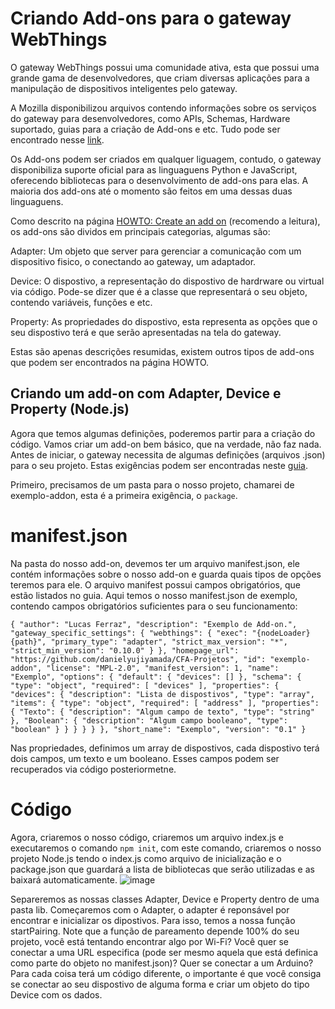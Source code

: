 # Criando Add-ons para o gateway WebThings

O gateway WebThings possui uma comunidade ativa, esta que possui uma grande gama de desenvolvedores, que criam diversas aplicações para a manipulação de dispositivos inteligentes pelo gateway.

A Mozilla disponibilizou arquivos contendo informações sobre os serviços do gateway para desenvolvedores, como APIs, Schemas, Hardware suportado, guias para a criação de Add-ons e etc. Tudo pode ser encontrado nesse [link](https://github.com/WebThingsIO/wiki/wiki).

Os Add-ons podem ser criados em qualquer liguagem, contudo, o gateway disponibiliza suporte oficial para as linguaguens Python e JavaScript, oferecendo bibliotecas para o desenvolvimento de add-ons para elas. A maioria dos add-ons até o momento são feitos em uma dessas duas linguaguens.

Como descrito na página [HOWTO: Create an add on](https://github.com/WebThingsIO/wiki/wiki/HOWTO%3A-Create-an-add-on) (recomendo a leitura), os add-ons são dividos em principais categorias, algumas são:

Adapter: Um objeto que server para gerenciar a comunicação com um dispositivo fisico, o conectando ao gateway, um adaptador.

Device: O dispostivo, a representação do dispostivo de hardrware ou virtual via código. Pode-se dizer que é a classe que representará o seu objeto, contendo variáveis, funções e etc.

Property: As propriedades do dispostivo, esta representa as opções que o seu dispostivo terá e que serão apresentadas na tela do gateway.

Estas são apenas descrições resumidas, existem outros tipos de add-ons que podem ser encontrados na página HOWTO.

## Criando um add-on com Adapter, Device e Property (Node.js)

Agora que temos algumas definições, poderemos partir para a criação do código. Vamos criar um add-on bem básico, que na verdade, não faz nada. Antes de iniciar, o gateway necessita de algumas definições (arquivos .json) para o seu projeto. Estas exigências podem ser encontradas neste [guia](https://github.com/WebThingsIO/addon-list/blob/master/manifest.md).

Primeiro, precisamos de um pasta para o nosso projeto, chamarei de exemplo-addon, esta é a primeira exigência, o `package`.

# manifest.json
Na pasta do nosso add-on, devemos ter um arquivo manifest.json, ele contém informações sobre o nosso add-on e guarda quais tipos de opções teremos para ele. O arquivo manifest possui campos obrigatórios, que estão listados no guia.
Aqui temos o nosso manifest.json de exemplo, contendo campos obrigatórios suficientes para o seu funcionamento:

`{
  "author": "Lucas Ferraz",
  "description": "Exemplo de Add-on.",
  "gateway_specific_settings": {
    "webthings": {
      "exec": "{nodeLoader} {path}",
      "primary_type": "adapter",
      "strict_max_version": "*",
      "strict_min_version": "0.10.0"
    }
  },
  "homepage_url": "https://github.com/danielyujiyamada/CFA-Projetos",
  "id": "exemplo-addon",
  "license": "MPL-2.0",
  "manifest_version": 1,
  "name": "Exemplo",
  "options": {
    "default": {
      "devices": []
    },
    "schema": {
      "type": "object",
      "required": [
        "devices"
      ],
      "properties": {
        "devices": {
          "description": "Lista de dispostivos",
          "type": "array",
          "items": {
            "type": "object",
            "required": [
              "address"
            ],
            "properties": {
              "Texto": {
                "description": "Algum campo de texto",
                "type": "string"
              },
              "Boolean": {
                "description": "Algum campo booleano",
                "type": "boolean"
            }
          }
        }
      }
    }
  },
  "short_name": "Exemplo",
  "version": "0.1"
}`

Nas propriedades, definimos um array de dispostivos, cada dispostivo terá dois campos, um texto e um booleano. Esses campos podem ser recuperados via código posteriormetne.

# Código

Agora, criaremos o nosso código, criaremos um arquivo index.js e executaremos o comando `npm init`, com este comando, criaremos o nosso projeto Node.js tendo o index.js como arquivo de inicialização e o package.json que guardará a lista de bibliotecas que serão utilizadas e as baixará automaticamente.
![image](https://user-images.githubusercontent.com/56172744/150714088-0c4518da-bb52-4063-9131-7e99dc29ce4e.png)

Separeremos as nossas classes Adapter, Device e Property dentro de uma pasta lib. Começaremos com o Adapter, o adapter é reponsável por encontrar e inicializar os dipostivos. Para isso, temos a nossa função startPairing. Note que a função de pareamento depende 100% do seu projeto, você está tentando encontrar algo por Wi-Fi? Você quer se conectar a uma URL especifica (pode ser mesmo aquela que está definica como parte do objeto no manifest.json)? Quer se conectar a um Arduino? Para cada coisa terá um código diferente, o importante é que você consiga se conectar ao seu dispostivo de alguma forma e criar um objeto do tipo Device com os dados.


